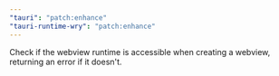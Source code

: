 ```yaml
---
"tauri": "patch:enhance"
"tauri-runtime-wry": "patch:enhance"
---
```


Check if the webview runtime is accessible when creating a webview, returning an error if it doesn't.

